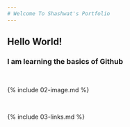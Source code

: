 ```yaml
---
# Welcome To Shashwat's Portfolio
---
```

## Hello World!
### I am learning the basics of Github

<br>

{% include 02-image.md %}

<br>

{% include 03-links.md %}

